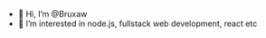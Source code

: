 - 👋 Hi, I’m @Bruxaw
- 👀 I’m interested in node.js, fullstack web development, react etc

<!---
Bruxaw/Bruxaw is a ✨ special ✨ repository because its `README.md` (this file) appears on your GitHub profile.
You can click the Preview link to take a look at your changes.
--->
